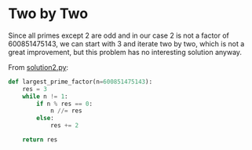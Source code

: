 # Two by Two

Since all primes except 2 are odd and in our case 2 is not a factor of
600851475143, we can start with 3 and iterate two by two, which is not a great
improvement, but this problem has no interesting solution anyway.

From [solution2.py](https://github.com/TurtleSmoke/Project-Euler/blob/main/problems/problem_0003/solution2.py):

```python
def largest_prime_factor(n=600851475143):
    res = 3
    while n != 1:
        if n % res == 0:
            n //= res
        else:
            res += 2

    return res
```
